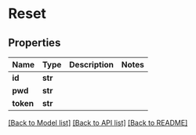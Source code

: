 # Reset

## Properties
Name | Type | Description | Notes
------------ | ------------- | ------------- | -------------
**id** | **str** |  | 
**pwd** | **str** |  | 
**token** | **str** |  | 

[[Back to Model list]](../README.md#documentation-for-models) [[Back to API list]](../README.md#documentation-for-api-endpoints) [[Back to README]](../README.md)


